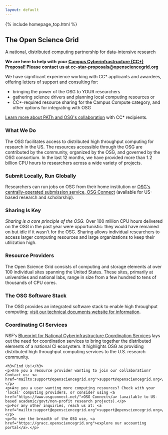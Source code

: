```yaml
---
layout: default
---
```


{% include homepage_top.html %}

## The Open Science Grid

A national, distributed computing partnership for data-intensive research

<div id="osg-special-banner">
  <p class="special-banner-1"><strong>We are here to help with your <a href="https://www.nsf.gov/pubs/2021/nsf21528/nsf21528.htm/">Campus Cyberinfrastructure (CC*) Proposal!</a> Please contact us at <a href="mailto:cc-star-proposals@opensciencegrid.org">cc-star-proposals@opensciencegrid.org</a></strong></p>
  <p class="special-banner-1" style="margin-bottom: 0.5ex;">
    We have significant experience working with CC* applicants and awardees, offering letters of support and consulting for:
  </p>
  <ul>
    <li>bringing the power of the OSG to YOUR researchers</li>
    <li>
        gathering science drivers and planning local computing resources or
    </li>
    <li>CC*-required resource sharing for the Campus Compute category, and other options for integrating with OSG</li>
  </ul>

  <p class="special-banner-1" style="margin-bottom: 0.5ex;">
    <a href="https://opensciencegrid.org/campus-cyberinfrastructure">Learn more about PATh and OSG's collaboration</a> with CC* recipients.
  </p>
</div>

<div class="row">
  <div class="col-lg-4">
    <h3>What We Do</h3>
    <p>The OSG facilitates access to distributed high throughput computing for research in the US.
    The resources accessible through the OSG are contributed by the community, organized by the OSG, and governed by the OSG consortium.
    In the last 12 months, we have provided more than 1.2 billion CPU hours to researchers across a wide variety of projects.
    </p>
  </div>
  <div class="col-lg-4">
    <h3>Submit Locally, Run Globally</h3>
    <p>Researchers can run jobs on OSG from their home institution or <a href="https://www.osgconnect.net/">OSG's centrally-operated submission service, OSG Connect</a> (available for US-based research and scholarship).</p>
  </div>
  <div class="col-lg-4">
    <h3>Sharing Is Key</h3>
    <p><em>Sharing is a core principle of the OSG.</em>  Over 100 million CPU hours delivered on the OSG in the past year were opportunistic: they would have remained on but idle
if it wasn't for the OSG. Sharing allows individual researchers to access larger computing resources and large organizations to keep their utilization high.</p>
  </div>
</div>
<div class="row">
  <div class="col-lg-4">
    <h3>Resource Providers</h3>
    <p>The Open Science Grid consists of computing and storage elements at over 100 individual sites spanning the United States.
    These sites, primarily at universities and national labs, range in size from a few hundred to tens of thousands of CPU cores.</p>
  </div>
  <div class="col-lg-4">
    <h3>The OSG Software Stack</h3>
    <p>The OSG provides an integrated software stack to enable high throughput computing; <a href="docs/">visit our technical documents website for information</a>.</p>
  </div>
  <div class="col-lg-4">
    <h3>Coordinating CI Services</h3>
    <p>
      NSF’s
      <a href="https://www.nsf.gov/cise/oac/vision/blueprint-2019/nsf-aci-blueprint-services.pdf">Blueprint
        for National Cyberinfrastructure Coordination Services</a>
      lays out the need for coordination services to bring together the distributed elements of a national CI ecosystem.
      It highlights OSG as providing distributed high throughput computing services to the U.S. research community.
    </p>
  </div>
</div>
<div class="row">
  <div class="col-lg-12">
    
    <h3>Find Us!</h3>
    <p>Are you a resource provider wanting to join our collaboration? Contact us: <a href="mailto:support@opensciencegrid.org">support@opensciencegrid.org</a>.</p>
    <p>Are you a user wanting more computing resources? Check with your 'local' computing providers, or consider using <a href="https://www.osgconnect.net/">OSG Connect</a> (available to US-based academic/govt/non-profit research projects).</p>
    <p>For any other inquiries, reach us at: <a href="mailto:support@opensciencegrid.org">support@opensciencegrid.org</a>.</p>
    <p>To see the breadth of the OSG use, <a href="https://gracc.opensciencegrid.org">explore our accounting portal</a>.</p>
  </div>
</div>
